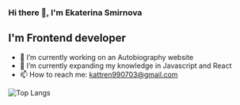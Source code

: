 ### Hi there 👋, I'm Ekaterina Smirnova

## I'm Frontend developer

- 🔭 I’m currently working on an Autobiography website
- 🌱 I’m currently expanding my knowledge in Javascript and React
- 📫 How to reach me: kattren990703@gmail.com

![Top Langs](https://github-readme-stats.vercel.app/api/top-langs/?username=kattrine99&layout=compact&theme=github_dark)

<!--
**kattrine99/kattrine99** is a ✨ _special_ ✨ repository because its `README.md` (this file) appears on your GitHub profile.

Here are some ideas to get you started:

- 🔭 I’m currently working on ...
- 🌱 I’m currently learning ...
- 👯 I’m looking to collaborate on ...
- 🤔 I’m looking for help with ...
- 💬 Ask me about ...
- 📫 How to reach me: ...
- 😄 Pronouns: ...
- ⚡ Fun fact: ...
-->
